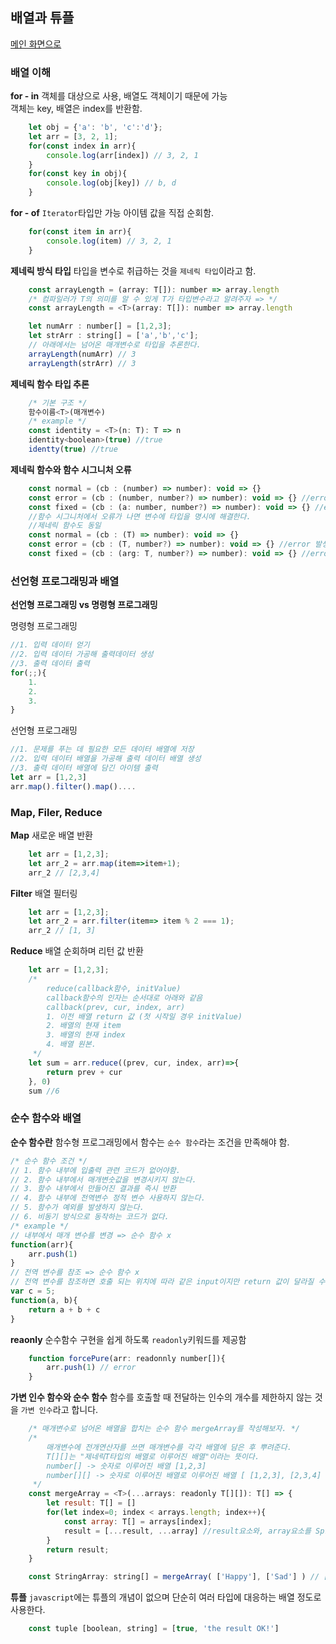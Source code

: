 ## 배열과 튜플

[메인 화면으로](../)


### 배열 이해
**for - in**
객체를 대상으로 사용, 배열도 객체이기 때문에 가능  
객체는 key, 배열은 index를 반환함.
```javascript
    let obj = {'a': 'b', 'c':'d'};
    let arr = [3, 2, 1];
    for(const index in arr){
        console.log(arr[index]) // 3, 2, 1
    }
    for(const key in obj){
        console.log(obj[key]) // b, d
    }
```

**for - of**
`Iterator`타입만 가능 아이템 값을 직접 순회함.
```javascript
    for(const item in arr){
        console.log(item) // 3, 2, 1
    }
```
**제네릭 방식 타입**
타입을 변수로 취급하는 것을 `제네릭 타입`이라고 함.
```javascript
    const arrayLength = (array: T[]): number => array.length
    /* 컴파일러가 T의 의미를 알 수 있게 T가 타입변수라고 알려주자 => */
    const arrayLength = <T>(array: T[]): number => array.length

    let numArr : number[] = [1,2,3];
    let strArr : string[] = ['a','b','c'];
    // 아래에서는 넘어온 매개변수로 타입을 추론한다.
    arrayLength(numArr) // 3 
    arrayLength(strArr) // 3
```
**제네릭 함수 타입 추론**
```javascript
    /* 기본 구조 */
    함수이름<T>(매개변수)
    /* example */
    const identity = <T>(n: T): T => n
    identity<boolean>(true) //true
    identty(true) //true
```

**제네릭 함수와 함수 시그니처 오류**
```javascript
    const normal = (cb : (number) => number): void => {}
    const error = (cb : (number, number?) => number): void => {} //error 발생
    const fixed = (cb : (a: number, number?) => number): void => {} //error 해결
    //함수 시그니처에서 오류가 나면 변수에 타입을 명시에 해결한다.
    //제네릭 함수도 동일
    const normal = (cb : (T) => number): void => {}
    const error = (cb : (T, number?) => number): void => {} //error 발생
    const fixed = (cb : (arg: T, number?) => number): void => {} //error 해결
```

### 선언형 프로그래밍과 배열

**선언형 프로그래밍 vs 명령형 프로그래밍**

명령형 프로그래밍
```javascript
//1. 입력 데이터 얻기
//2. 입력 데이터 가공해 출력데이터 생성
//3. 출력 데이터 출력
for(;;){
    1. 
    2. 
    3. 
}
```

선언형 프로그래밍
```javascript
//1. 문제를 푸는 데 필요한 모든 데이터 배열에 저장
//2. 입력 데이터 배열을 가공해 출력 데이터 배열 생성
//3. 출력 데이터 배열에 담긴 아이템 출력
let arr = [1,2,3] 
arr.map().filter().map()....
```

### Map, Filer, Reduce

**Map**
새로운 배열 반환
```javascript
    let arr = [1,2,3];
    let arr_2 = arr.map(item=>item+1);
    arr_2 // [2,3,4]
```
**Filter**
배열 필터링
```javascript
    let arr = [1,2,3];
    let arr_2 = arr.filter(item=> item % 2 === 1);
    arr_2 // [1, 3]
```
**Reduce**
배열 순회하며 리턴 값 반환
```javascript
    let arr = [1,2,3];
    /* 
        reduce(callback함수, initValue)
        callback함수의 인자는 순서대로 아래와 같음
        callback(prev, cur, index, arr)
        1. 이전 배열 return 값 (첫 시작일 경우 initValue)
        2. 배열의 현재 item
        3. 배열의 현재 index
        4. 배열 원본.
     */
    let sum = arr.reduce((prev, cur, index, arr)=>{
        return prev + cur
    }, 0)
    sum //6
```

### 순수 함수와 배열

**순수 함수란**
함수형 프로그래밍에서 함수는 `순수 함수`라는 조건을 만족해야 함.  

```javascript
/* 순수 함수 조건 */
// 1. 함수 내부에 입출력 관련 코드가 없어야함.
// 2. 함수 내부에서 매개변숫값을 변경시키지 않는다.
// 3. 함수 내부에서 만들어진 결과를 즉시 반환
// 4. 함수 내부에 전역변수 정적 변수 사용하지 않는다.
// 5. 함수가 예외를 발생하지 않는다.
// 6. 비동기 방식으로 동작하는 코드가 없다.
/* example */
// 내부에서 매개 변수를 변경 => 순수 함수 x
function(arr){
    arr.push(1)
}
// 전역 변수를 참조 => 순수 함수 x
// 전역 변수를 참조하면 호출 되는 위치에 따라 같은 input이지만 return 값이 달라질 수 있음
var c = 5;
function(a, b){
    return a + b + c
}
```
**reaonly**
순수함수 구현을 쉽게 하도록 `readonly`키워드를 제공함
```javascript
    function forcePure(arr: readonnly number[]){
        arr.push(1) // error
    }
```
**가변 인수 함수와 순수 함수**
함수를 호출할 때 전달하는 인수의 개수를 제한하지 않는 것을 `가변 인수`라고 합니다.
```javascript
    /* 매개변수로 넘어온 배열을 합치는 순수 함수 mergeArray를 작성해보자. */
    /* 
        매개변수에 전개연산자를 쓰면 매개변수를 각각 배열에 담은 후 뿌려준다.
        T[][]는 "제네릭T타입의 배열로 이루어진 배열"이라는 뜻이다.
        number[] -> 숫자로 이루어진 배열 [1,2,3]
        number[][] -> 숫자로 이루어진 배열로 이루어진 배열 [ [1,2,3], [2,3,4] ]
     */
    const mergeArray = <T>(...arrays: readonly T[][]): T[] => {
        let result: T[] = []
        for(let index=0; index < arrays.length; index++){
            const array: T[] = arrays[index];
            result = [...result, ...array] //result요소와, array요소를 Spread로 뿌려줌.
        }
        return result;
    }

    const StringArray: string[] = mergeArray( ['Happy'], ['Sad'] ) // ['Happy', 'Sad']
```
**튜플**
`javascript`에는 튜플의 개념이 없으며 단순히 여러 타입에 대응하는 배열 정도로 사용한다.
```javascript
    const tuple [boolean, string] = [true, 'the result OK!']
```